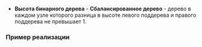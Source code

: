 
- **Высота бинарного дерева** - 
**Сбалансированное дерево** - дерево в каждом узле которого разница в высоте  левого поддерева и правого поддерева не превышает 1.


### Пример  реализации
```go

```